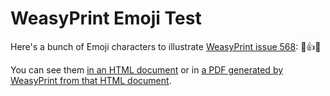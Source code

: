 # WeasyPrint Emoji Test

Here's a bunch of Emoji characters to illustrate [WeasyPrint issue 568](https://github.com/Kozea/WeasyPrint/issues/568): &#x1F984;&#x1F44D;&#x1F436;

You can see them [in an HTML document](emoji.html) or in [a PDF generated by WeasyPrint from that HTML document](emoji.pdf).
